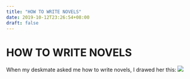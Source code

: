 ```yaml
---
title: "HOW TO WRITE NOVELS"
date: 2019-10-12T23:26:54+08:00
draft: false
---
```


# HOW TO WRITE NOVELS
When my deskmate asked me how to write novels, I drawed her this:
![](http://cdn.nemoworks.info/HOW-TO-WRITE-NOVELS.jpg)